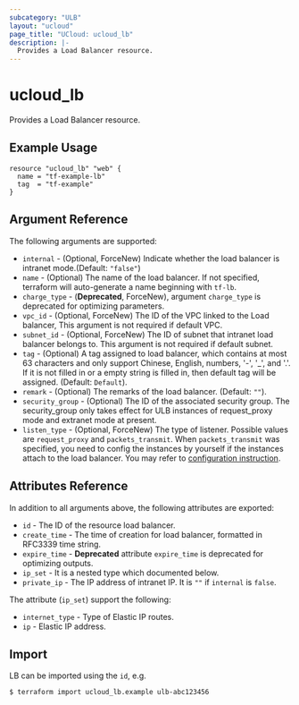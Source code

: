 ```yaml
---
subcategory: "ULB"
layout: "ucloud"
page_title: "UCloud: ucloud_lb"
description: |-
  Provides a Load Balancer resource.
---
```


# ucloud_lb

Provides a Load Balancer resource.

## Example Usage

```hcl
resource "ucloud_lb" "web" {
  name = "tf-example-lb"
  tag  = "tf-example"
}
```

## Argument Reference

The following arguments are supported:

* `internal` - (Optional, ForceNew) Indicate whether the load balancer is intranet mode.(Default: `"false"`)
* `name` - (Optional) The name of the load balancer. If not specified, terraform will auto-generate a name beginning with `tf-lb`.
* `charge_type` - (**Deprecated**, ForceNew), argument `charge_type` is deprecated for optimizing parameters.
* `vpc_id` - (Optional, ForceNew) The ID of the VPC linked to the Load balancer, This argument is not required if default VPC.
* `subnet_id` - (Optional, ForceNew) The ID of subnet that intranet load balancer belongs to. This argument is not required if default subnet.
* `tag` - (Optional) A tag assigned to load balancer, which contains at most 63 characters and only support Chinese, English, numbers, '-', '_', and '.'. If it is not filled in or a empty string is filled in, then default tag will be assigned. (Default: `Default`).
* `remark` - (Optional) The remarks of the load balancer. (Default: `""`).
* `security_group` - (Optional) The ID of the associated security group. The security_group only takes effect for ULB instances of request_proxy mode and extranet mode at present.
* `listen_type` - (Optional, ForceNew) The type of listener. Possible values are `request_proxy` and `packets_transmit`. When `packets_transmit` was specified, you need to config the instances by yourself if the instances attach to the load balancer. You may refer to [configuration instruction](https://docs.ucloud.cn/network/ulb/fast/createulb/vservertype).

## Attributes Reference

In addition to all arguments above, the following attributes are exported:

* `id` - The ID of the resource load balancer.
* `create_time` - The time of creation for load balancer, formatted in RFC3339 time string.
* `expire_time` - **Deprecated** attribute `expire_time` is deprecated for optimizing outputs.
* `ip_set` - It is a nested type which documented below.
* `private_ip` - The IP address of intranet IP. It is `""` if `internal` is `false`.

The attribute (`ip_set`) support the following:

* `internet_type` - Type of Elastic IP routes.
* `ip` - Elastic IP address.

## Import

LB can be imported using the `id`, e.g.

```
$ terraform import ucloud_lb.example ulb-abc123456
```